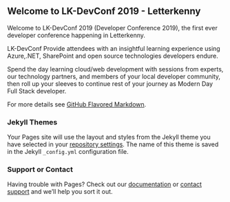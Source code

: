 ## Welcome to LK-DevConf 2019 - Letterkenny

Welcome to LK-DevConf 2019 (Developer Conference 2019), the first ever developer conference happening in Letterkenny.

LK-DevConf Provide attendees with an insightful learning experience using Azure,.NET, SharePoint and open source technologies developers endure.

Spend the day learning cloud/web development with sessions from experts, our technology partners, and members of your local developer community, then roll up your sleeves to continue rest of your journey as Modern Day Full Stack developer.


For more details see [GitHub Flavored Markdown](https://guides.github.com/features/mastering-markdown/).

### Jekyll Themes

Your Pages site will use the layout and styles from the Jekyll theme you have selected in your [repository settings](https://github.com/LK-MUG/DevConf2019Site/settings). The name of this theme is saved in the Jekyll `_config.yml` configuration file.

### Support or Contact

Having trouble with Pages? Check out our [documentation](https://help.github.com/categories/github-pages-basics/) or [contact support](https://github.com/contact) and we’ll help you sort it out.
